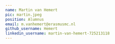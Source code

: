 ```yaml
---
name: Martin van Hemert
pic: martin.jpeg
position: Alumnus
email: m.vanhemert@erasmusmc.nl
github_username: Hemert
linkedin_username: martin-van-hemert-725213118
---
```

